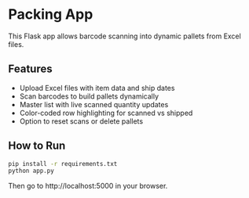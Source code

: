 # Packing App

This Flask app allows barcode scanning into dynamic pallets from Excel files.

## Features
- Upload Excel files with item data and ship dates
- Scan barcodes to build pallets dynamically
- Master list with live scanned quantity updates
- Color-coded row highlighting for scanned vs shipped
- Option to reset scans or delete pallets

## How to Run
```bash
pip install -r requirements.txt
python app.py
```

Then go to http://localhost:5000 in your browser.
